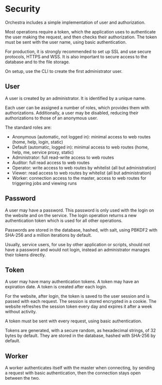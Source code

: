 # Security

Orchestra includes a simple implementation of user and authorization.

Most operations require a token, which the application uses to authenticate the user making the request, and then checks their authorization. The token must be sent with the user name, using basic authentication.

For production, it is strongly recommended to set up SSL and use secure protocols, HTTPS and WSS. It is also important to secure access to the database and to the file storage.

On setup, use the CLI to create the first administrator user.


## User

A user is created by an administrator. It is identified by a unique name.

Each user can be assigned a number of roles, which provides them with authorizations. Additionally, a user may be disabled, reducing their authorizations to those of an anonymous user.

The standard roles are:
* Anonymous (automatic, not logged in): minimal access to web routes (home, help, login, static)
* Default (automatic, logged in): minimal access to web routes (home, help, me, service proxy, static)
* Administrator: full read-write access to web routes
* Auditor: full read access to web routes
* Operator: write access to web routes by whitelist (all but administration)
* Viewer: read access to web routes by whitelist (all but administration)
* Worker: connection access to the master, access to web routes for triggering jobs and viewing runs


## Password

A user may have a password. This password is only used with the login on the website and on the service. The login operation returns a new authentication token which is used for all other operations.

Passwords are stored in the database, hashed, with salt, using PBKDF2 with SHA-256 and a million iterations by default.

Usually, service users, for use by other application or scripts, should not have a password and would not login, instead an administrator manages their tokens directly.


## Token

A user may have many authentication tokens. A token may have an expiration date. A token is created after each login.

For the website, after login, the token is saved to the user session and is passed with each request. The session is stored encrypted in a cookie. The website refreshes the session token every day and expires it after a week without activity.

A token must be sent with every request, using basic authentication.

Tokens are generated, with a secure random, as hexadecimal strings, of 32 bytes by default. They are stored in the database, hashed with SHA-256 by default.


## Worker

A worker authenticates itself with the master when connecting, by sending a request with basic authentication, then the connection stays open between the two.
